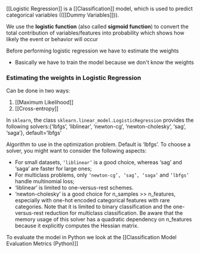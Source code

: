 [[Logistic Regression]] is a [[Classification]] model, which is used to predict categorical variables (([[Dummy Variables]])).


We use the **logistic function** (also called **sigmoid function**) to convert the total contribution of variables/features into probability which shows how likely the event or behavior will occur


Before performing logistic regression we have to estimate the weights
- Basically we have to train the model because we don't know the weights


### Estimating the weights in Logistic Regression
Can be done in two ways:
1. [[Maximum Likelihood]]
2. [[Cross-entropy]]


In `sklearn`, the class `sklearn.linear_model.LogisticRegression` provides the following solvers:{‘lbfgs’, ‘liblinear’, ‘newton-cg’, ‘newton-cholesky’, ‘sag’, ‘saga’}, default=’lbfgs’

Algorithm to use in the optimization problem. Default is ‘lbfgs’. To choose a solver, you might want to consider the following aspects:
- For small datasets, ``‘liblinear’`` is a good choice, whereas ‘sag’ and ‘saga’ are faster for large ones;
- For multiclass problems, only ``‘newton-cg’, ‘sag’, ‘saga’`` and ``‘lbfgs’`` handle multinomial loss;
- ‘liblinear’ is limited to one-versus-rest schemes.
- ‘newton-cholesky’ is a good choice for n_samples >> n_features, especially with one-hot encoded categorical features with rare categories. Note that it is limited to binary classification and the one-versus-rest reduction for multiclass classification. Be aware that the memory usage of this solver has a quadratic dependency on n_features because it explicitly computes the Hessian matrix.

To evaluate the model in Python we look at the [[Classification Model Evaluation Metrics (Python)]]
